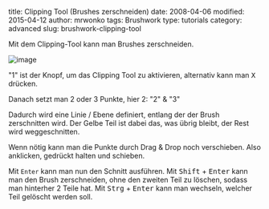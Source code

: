 ﻿title: Clipping Tool (Brushes zerschneiden)
date: 2008-04-06
modified: 2015-04-12
author: mrwonko
tags: Brushwork
type: tutorials
category: advanced
slug: brushwork-clipping-tool

Mit dem Clipping-Tool kann man Brushes zerschneiden.

![image]({filename}brushwork-clipping-tool.jpg)

"1" ist der Knopf, um das Clipping Tool zu aktivieren, alternativ kann man <kbd>X</kbd> drücken.

Danach setzt man 2 oder 3 Punkte, hier 2: "2" & "3"

Dadurch wird eine Linie / Ebene definiert, entlang der der Brush zerschnitten wird. Der Gelbe Teil ist dabei das, was übrig bleibt, der Rest wird weggeschnitten.

Wenn nötig kann man die Punkte durch Drag & Drop noch verschieben. Also anklicken, gedrückt halten und schieben.

Mit `Enter` kann man nun den Schnitt ausführen. Mit <kbd>Shift</kbd> + <kbd>Enter</kbd> kann man den Brush zerschneiden, ohne den zweiten Teil zu löschen, sodass man hinterher 2 Teile hat. Mit <kbd>Strg</kbd> + <kbd>Enter</kbd> kann man wechseln, welcher Teil gelöscht werden soll.
